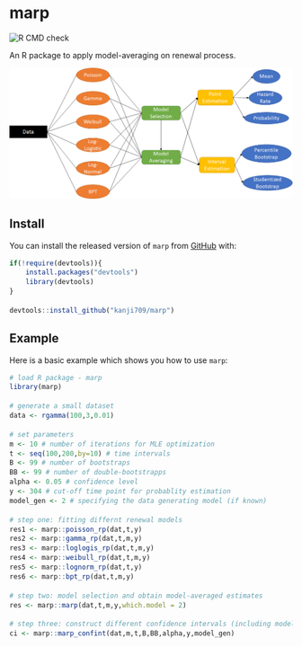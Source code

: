 # marp

<!-- badges: start -->
![R CMD check](https://github.com/kanji709/marp/actions/workflows/check-standard.yml/badge.svg)
<!-- badges: end -->

An R package to apply model-averaging on renewal process.

![alt text](https://github.com/kanji709/marp/blob/master/inst/extdata/chart.png?raw=true)


## Install

You can install the released version of `marp` from [GitHub](https://github.com/kanji709/marp) with:

``` r
if(!require(devtools)){
    install.packages("devtools")
    library(devtools)
}

devtools::install_github("kanji709/marp")
```

## Example

Here is a basic example which shows you how to use `marp`:

``` r
# load R package - marp
library(marp)

# generate a small dataset
data <- rgamma(100,3,0.01)

# set parameters
m <- 10 # number of iterations for MLE optimization
t <- seq(100,200,by=10) # time intervals
B <- 99 # number of bootstraps
BB <- 99 # number of double-bootstrapps
alpha <- 0.05 # confidence level
y <- 304 # cut-off time point for probablity estimation
model_gen <- 2 # specifying the data generating model (if known)

# step one: fitting differnt renewal models
res1 <- marp::poisson_rp(dat,t,y)
res2 <- marp::gamma_rp(dat,t,m,y)
res3 <- marp::loglogis_rp(dat,t,m,y)
res4 <- marp::weibull_rp(dat,t,m,y)
res5 <- marp::lognorm_rp(dat,t,y)
res6 <- marp::bpt_rp(dat,t,m,y)

# step two: model selection and obtain model-averaged estimates
res <- marp::marp(dat,t,m,y,which.model = 2)

# step three: construct different confidence intervals (including model-averaged CIs)
ci <- marp::marp_confint(dat,m,t,B,BB,alpha,y,model_gen)
```


